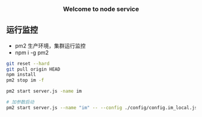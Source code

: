 <h3 align='center' style="font-size:'30px'">
  Welcome to node service 
<h3/>

## 运行监控
 - pm2 生产环境，集群运行监控
 - npm i -g pm2

``` sh
git reset --hard
git pull origin HEAD
npm install
pm2 stop im -f

pm2 start server.js -name im

# 加参数启动
pm2 start server.js --name "im" -- --config ./config/config.im_local.json
```
